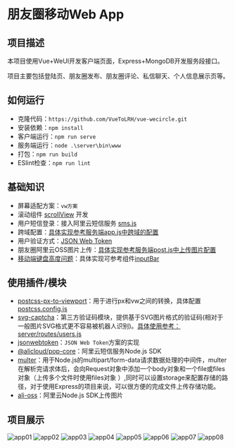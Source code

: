 # 朋友圈移动Web App

## 项目描述

本项目使用Vue+WeUI开发客户端页面，Express+MongoDB开发服务段接口。

项目主要包括登陆页、朋友圈发布、朋友圈评论、私信聊天、个人信息展示页等。

## 如何运行

+ 克隆代码：`https://github.com/VueToLRH/vue-wecircle.git`
+ 安装依赖：`npm install`
+ 客户端运行：`npm run serve`
+ 服务端运行：`node .\server\bin\www`
+ 打包：`npm run build`
+ ESlint检查：`npm run lint`

## 基础知识

+ 屏幕适配方案：`vw方案`
+ 滚动组件 [scrollView](./src/components/scrollView/index.vue) 开发
+ 用户短信登录：接入阿里云短信服务 [sms.js](./server/utils/sms.js)
+ 跨域配置：[具体实现参考服务端app.js中跨域的配置](./server/app.js)
+ 用户验证方式：[JSON Web Token](./readme/JSON_Web_Token.md)
+ 朋友圈阿里云OSS图片上传：[具体实现参考服务端post.js中上传图片配置](./server/routes/post.js)
+ [移动端键盘高度问题](./readme/KeyboardInput.md)：具体实现可参考组件[inputBar](./src/components/inputBar/index.vue)

## 使用插件/模块

+ [postcss-px-to-viewport](https://github.com/evrone/postcss-px-to-viewport/blob/master/README_CN.md)：用于进行px和vw之间的转换，具体配置[postcss.config.js](./postcss.config.js)
+ [svg-captcha](https://github.com/produck/svg-captcha/blob/HEAD/README_CN.md)：第三方验证码模块，提供基于SVG图片格式的验证码(相对于一般图片SVG格式更不容易被机器人识别)。[具体使用参考：server/routes/users.js](./server/routes/users.js)
+ [jsonwebtoken](https://github.com/auth0/node-jsonwebtoken#readme)：`JSON Web Token`方案的实现
+ [@alicloud/pop-core](https://help.aliyun.com/document_detail/112185.html?spm=a2c4g.11186623.6.634.6ae256e0SAVgOS)：阿里云短信服务Node.js SDK
+ [multer](https://github.com/expressjs/multer/blob/master/README.md)：用于Node.js的multipart/form-data请求数据处理的中间件，multer在解析完请求体后，会向Request对象中添加一个body对象和一个file或files对象（上传多个文件时使用files对象 ）,同时可以设置storage来配置存储的路径，对于使用Express的项目来说，可以很方便的完成文件上传存储功能。
+ [ali-oss](https://www.alibabacloud.com/help/zh/doc-detail/32068.htm?spm=a2c63.p38356.879954.10.6e5d64cd9y9fKY#concept-32068-zh)：阿里云Node.js SDK上传图片

## 项目展示

![app01](./readme/images/app01.png)
![app02](./readme/images/app02.png)
![app03](./readme/images/app03.png)
![app04](./readme/images/app04.png)
![app05](./readme/images/app05.png)
![app06](./readme/images/app06.png)
![app07](./readme/images/app07.png)
![app08](./readme/images/app08.png)
